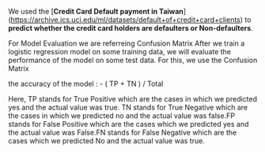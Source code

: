 We used the [**Credit Card Default payment in Taiwan**]
(https://archive.ics.uci.edu/ml/datasets/default+of+credit+card+clients) to **predict whether the credit card holders are defaulters or Non-defaulters**.

For Model Evaluation we are referreing Confusion Matrix
After we train a logistic regression model on some training data, we will evaluate the performance of the model on some test data. For this, we use the Confusion Matrix

the accuracy of the model : - ( TP + TN ) / Total

Here, TP stands for True Positive which are the cases in which we predicted yes and the actual value was true. TN stands for True Negative which are the cases in which we predicted no and the actual value was false.FP stands for False Positive which are the cases which we predicted yes and the actual value was False.FN stands for False Negative which are the cases which we predicted No and the actual value was true.
